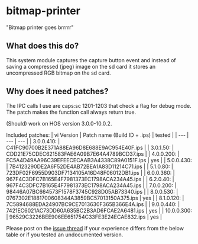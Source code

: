 # bitmap-printer

"Bitmap printer goes brrrrr"

## What does this do?
This system module captures the capture button event and instead of saving a compressed (jpeg) image on the sd card it stores an uncompressed RGB bitmap on the sd card.

## Why does it need patches?
The IPC calls I use are caps:sc 1201-1203 that check a flag for debug mode. The patch makes the function call always return true.

(Should) work on HOS version 3.0.0-10.0.2.

Included patches:
| vi Version | Patch name (Build ID + .ips) | tested |
| --- | --- | --- |
| 3.0.0.410: | C41FC90700B2E371A88EA96D8E688E9AC954E40F.ips |
| 3.0.1.50: | CDD21E75CDEC621583FAE6A09B7E64A4789BCD37.ips |
| 4.0.0.200: | FC5A4D49AA96C39EFEECECAAB3A4338C89A0151F.ips | yes |
| 5.0.0.430: | 7B4123290DE2A6F52DE4AB72BEA1A83D11214C71.ips |
| 5.1.0.80: | 723DF02F6955D903DF7134105A16D48F06012DB1.ips |
| 6.0.0.360: | 967F4C3DFC7B165E4F7981373EC1798ACA234A45.ips |
| 6.2.0.40: | 967F4C3DFC7B165E4F7981373EC1798ACA234A45.ips |
| 7.0.0.200: | 98446A07BC664573F1578F3745C928D05AB73340.ips |
| 8.0.0.530: | 0767302E1881700608344A3859BC57013150A375.ips | yes |
| 8.1.0.120: | 7C5894688EDA24907BC9CE7013630F365B366E4A.ips |
| 9.0.0.440: | 7421EC6021AC73DD60A635BC2B3AD6FCAE2A6481.ips | yes |
| 10.0.0.300: | 96529C3226BEE906EE651754C33FE3E24ECAE832.ips | yes |

Please post on the [issue thread](https://github.com/HookedBehemoth/bitmap-printer/issues/1) if your experience differs from the below table or if you tested an undocumented version.

